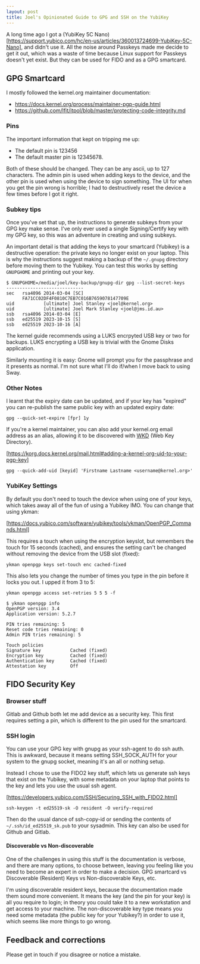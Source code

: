 ```yaml
---
layout: post
title: Joel's Opinionated Guide to GPG and SSH on the YubiKey
---
```


A long time ago I got a (YubiKey 5C Nano)[https://support.yubico.com/hc/en-us/articles/360013724699-YubiKey-5C-Nano], and didn't use it. All the noise
around Passkeys made me decide to get it out, which was a waste of time because
Linux support for Passkeys doesn't yet exist. But they can be used for FIDO and
as a GPG smartcard.

## GPG Smartcard

I mostly followed the kernel.org maintainer documentation:

 * <https://docs.kernel.org/process/maintainer-pgp-guide.html>
 * <https://github.com/lfit/itpol/blob/master/protecting-code-integrity.md>

### Pins

The important information that kept on tripping me up:

 * The default pin is 123456
 * The default master pin is 12345678.

Both of these should be changed. They can be any ascii, up to 127 characters.
The admin pin is used when adding keys to the device, and the other pin is used
when using the device to sign something. The UI for when you get the pin wrong
is horrible; I had to destructively reset the device a few times before I got
it right.

### Subkey tips

Once you've set that up, the instructions to generate subkeys from your GPG key
make sense. I've only ever used a single Signing/Certify key with my GPG key,
so this was an adventure in creating and using subkeys.

An important detail is that adding the keys to your smartcard (Yubikey) is a
destructive operation: the private keys no longer exist on your laptop. This is
why the instructions suggest making a backup of the `~/.gnupg` directory before
moving them to the Yubikey. You can test this works by setting `GNUPGHOME` and
printing out your key.

```
$ GNUPGHOME=/media/joel/key-backup/gnupg-dir gpg --list-secret-keys
-----------------------------
sec   rsa4096 2014-03-04 [SC]
      FA71CC02DF4F0810C7EB7C016B7659078147709E
uid           [ultimate] Joel Stanley <joel@kernel.org>
uid           [ultimate] Joel Mark Stanley <joel@jms.id.au>
ssb   rsa4096 2014-03-04 [E]
ssb   ed25519 2023-10-15 [S]
ssb   ed25519 2023-10-16 [A]
```

The kernel guide recommends using a LUKS encrpyted USB key or two for backups.
LUKS encrypting a USB key is trivial with the Gnome Disks application.

Similarly mounting it is easy: Gnome will prompt you for the passphrase and it
presents as normal. I'm not sure what I'll do if/when I move back to using
Sway.


### Other Notes

I learnt that the expiry date can be updated, and if your key has "expired" you
can re-publish the same public key with an updated expiry date:

```
gpg --quick-set-expire [fpr] 1y
```

If you're a kernel maintainer, you can also add your kernel.org email address
as an alias, allowing it to be discovered with
[WKD](https://wiki.gnupg.org/WKD) (Web Key Directory).

 [https://korg.docs.kernel.org/mail.html#adding-a-kernel-org-uid-to-your-pgp-key]

```
gpg --quick-add-uid [keyid] 'Firstname Lastname <username@kernel.org>'
```

### YubiKey Settings

By default you don't need to touch the device when using one of your keys,
which takes away all of the fun of using a Yubikey IMO. You can change that
using ykman:

 [https://docs.yubico.com/software/yubikey/tools/ykman/OpenPGP_Commands.html]

This requires a touch when using the encryption keyslot, but remembers the touch
for 15 seconds (cached), and ensures the setting can't be changed without removing the
device from the USB slot (fixed):

```
ykman openpgp keys set-touch enc cached-fixed
```

This also lets you change the number of times you type in the pin before it
locks you out. I upped it from 3 to 5:

```
ykman openpgp access set-retries 5 5 5 -f 
```

```
$ ykman openpgp info
OpenPGP version: 3.4
Application version: 5.2.7

PIN tries remaining: 5
Reset code tries remaining: 0
Admin PIN tries remaining: 5

Touch policies
Signature key           Cached (fixed)
Encryption key          Cached (fixed)
Authentication key      Cached (fixed)
Attestation key         Off
```

## FIDO Security Key

### Browser stuff

Gitlab and Github both let me add device as a security key. This first requires
setting a pin, which is different to the pin used for the smartcard.

### SSH login

You can use your GPG key with gnupg as your ssh-agent to do ssh auth.  This is
awkward, because it means setting SSH_SOCK_AUTH for your system to the gnupg
socket, meaning it's an all or nothing setup.

Instead I chose to use the FIDO2 key stuff, which lets us generate ssh keys
that exist on the Yubikey, with some metadata on your laptop that points to the
key and lets you use the usual ssh agent. 

 [https://developers.yubico.com/SSH/Securing_SSH_with_FIDO2.html]

```
ssh-keygen -t ed25519-sk -O resident -O verify-required
```

Then do the usual dance of ssh-copy-id or sending the contents of
`~/.ssh/id_ed25519_sk.pub` to your sysadmin. This key can also be used for
Github and Gitlab.

#### Discoverable vs Non-discoverable

One of the challenges in using this stuff is the documentation is verbose, and
there are many options, to choose between, leaving you feeling like you need to
become an expert in order to make a decision. GPG smartcard vs Discoverable
(Resident) Keys vs Non-discoverable Keys, etc.

I'm using discoverable resident keys, because the documentation made them sound
more convenient. It means the key (and the pin for your key) is all you
require to login; in theory you could take it to a new workstation and get
access to your machine. The non-discoverable key type means you need some
metadata (the public key for your Yubikey?) in order to use it, which seems
like more things to go wrong.

## Feedback and corrections

Please get in touch if you disagree or notice a mistake.
